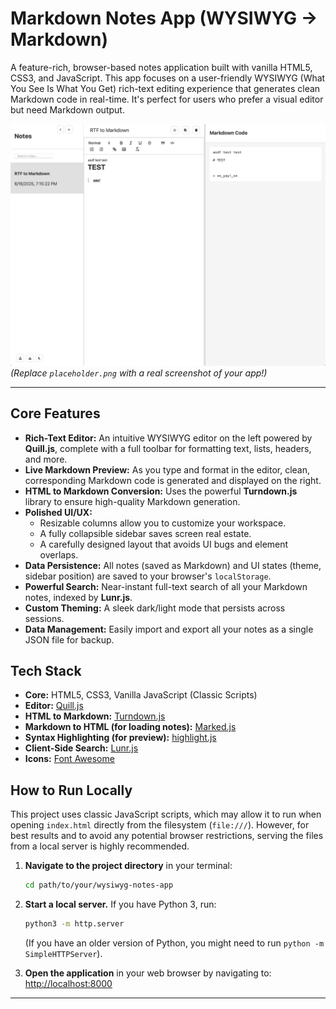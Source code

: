 # Markdown Notes App (WYSIWYG -> Markdown)

A feature-rich, browser-based notes application built with vanilla HTML5, CSS3, and JavaScript. This app focuses on a user-friendly WYSIWYG (What You See Is What You Get) rich-text editing experience that generates clean Markdown code in real-time. It's perfect for users who prefer a visual editor but need Markdown output.

![Screenshot of the RTF to Markdown App](r2markdown.png)
*(Replace `placeholder.png` with a real screenshot of your app!)*

---

## Core Features

-   **Rich-Text Editor:** An intuitive WYSIWYG editor on the left powered by **Quill.js**, complete with a full toolbar for formatting text, lists, headers, and more.
-   **Live Markdown Preview:** As you type and format in the editor, clean, corresponding Markdown code is generated and displayed on the right.
-   **HTML to Markdown Conversion:** Uses the powerful **Turndown.js** library to ensure high-quality Markdown generation.
-   **Polished UI/UX:**
    -   Resizable columns allow you to customize your workspace.
    -   A fully collapsible sidebar saves screen real estate.
    -   A carefully designed layout that avoids UI bugs and element overlaps.
-   **Data Persistence:** All notes (saved as Markdown) and UI states (theme, sidebar position) are saved to your browser's `localStorage`.
-   **Powerful Search:** Near-instant full-text search of all your Markdown notes, indexed by **Lunr.js**.
-   **Custom Theming:** A sleek dark/light mode that persists across sessions.
-   **Data Management:** Easily import and export all your notes as a single JSON file for backup.

## Tech Stack

-   **Core:** HTML5, CSS3, Vanilla JavaScript (Classic Scripts)
-   **Editor:** [Quill.js](https://quilljs.com/)
-   **HTML to Markdown:** [Turndown.js](https://github.com/mixmark-io/turndown)
-   **Markdown to HTML (for loading notes):** [Marked.js](https://marked.js.org/)
-   **Syntax Highlighting (for preview):** [highlight.js](https://highlightjs.org/)
-   **Client-Side Search:** [Lunr.js](https://lunrjs.com/)
-   **Icons:** [Font Awesome](https://fontawesome.com/)

## How to Run Locally

This project uses classic JavaScript scripts, which may allow it to run when opening `index.html` directly from the filesystem (`file:///`). However, for best results and to avoid any potential browser restrictions, serving the files from a local server is highly recommended.

1.  **Navigate to the project directory** in your terminal:
    ```bash
    cd path/to/your/wysiwyg-notes-app
    ```

2.  **Start a local server.** If you have Python 3, run:
    ```bash
    python3 -m http.server
    ```
    (If you have an older version of Python, you might need to run `python -m SimpleHTTPServer`).

3.  **Open the application** in your web browser by navigating to:
    [http://localhost:8000](http://localhost:8000)

---

